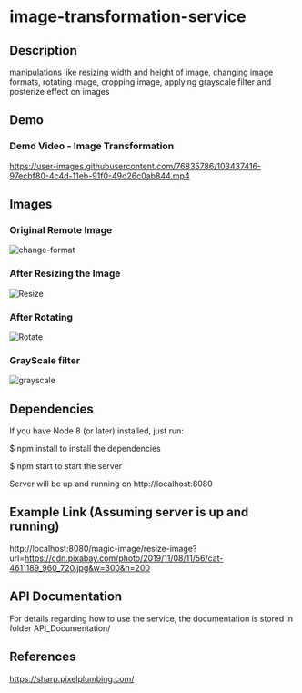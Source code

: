 # image-transformation-service
## Description
manipulations like resizing width and height of image, changing image formats, rotating image, cropping image, applying grayscale filter and posterize effect on images

## Demo
  ### Demo Video - Image Transformation
  https://user-images.githubusercontent.com/76835786/103437416-97ecbf80-4c4d-11eb-91f0-49d26c0ab844.mp4

## Images
  ### Original Remote Image
  ![change-format](https://user-images.githubusercontent.com/76835786/103437510-7c35e900-4c4e-11eb-9e85-9a525da578ba.png)
  
  ### After Resizing the Image
  ![Resize](https://user-images.githubusercontent.com/76835786/103437514-85bf5100-4c4e-11eb-943c-47bd366f238a.PNG)
  
  ### After Rotating
  ![Rotate](https://user-images.githubusercontent.com/76835786/103437515-8657e780-4c4e-11eb-9c28-d66235ad5a35.PNG)
  
  ### GrayScale filter
  ![grayscale](https://user-images.githubusercontent.com/76835786/103437513-822bca00-4c4e-11eb-9722-0b443c83cbf2.PNG)
 
## Dependencies
  
  If you have Node 8 (or later) installed, just run:
  
  $ npm install to install the dependencies
  
  $ npm start to start the server
  
  Server will be up and running on http://localhost:8080
  
## Example Link (Assuming server is up and running)  

http://localhost:8080/magic-image/resize-image?url=https://cdn.pixabay.com/photo/2019/11/08/11/56/cat-4611189_960_720.jpg&w=300&h=200

## API Documentation
For details regarding how to use the service, the documentation is stored in folder API_Documentation/

## References
   https://sharp.pixelplumbing.com/
